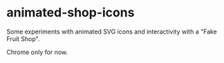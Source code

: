 animated-shop-icons
===================

Some experiments with animated SVG icons and interactivity with a "Fake Fruit Shop".

Chrome only for now. 
